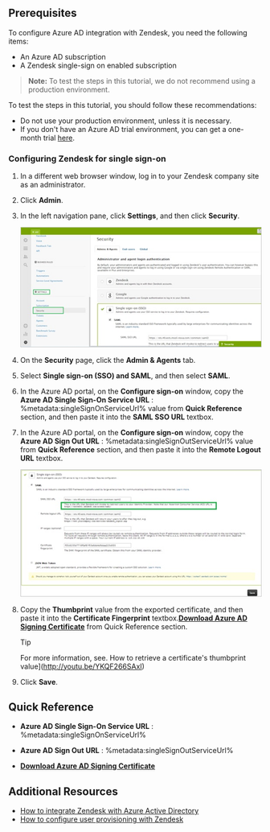 ## Prerequisites

To configure Azure AD integration with Zendesk, you need the following items:

- An Azure AD subscription
- A Zendesk single-sign on enabled subscription

> **Note:**
> To test the steps in this tutorial, we do not recommend using a production environment.

To test the steps in this tutorial, you should follow these recommendations:

- Do not use your production environment, unless it is necessary.
- If you don't have an Azure AD trial environment, you can get a one-month trial [here](https://azure.microsoft.com/pricing/free-trial/).

### Configuring Zendesk for single sign-on

1. In a different web browser window, log in to your Zendesk company site as an administrator.

2. Click **Admin**.

3. In the left navigation pane, click **Settings**, and then click **Security**.
   
    ![Security](./media/IC773089.png "Security")

4. On the **Security** page, click the **Admin & Agents** tab.

5. Select **Single sign-on (SSO) and SAML**, and then select **SAML**.

6. In the Azure AD portal, on the ****Configure sign-on**** window, copy the **Azure AD Single Sign-On Service URL** : %metadata:singleSignOnServiceUrl% value from **Quick Reference** section, and then paste it into the **SAML SSO URL** textbox.

7. In the Azure AD portal, on the ****Configure sign-on**** window, copy the **Azure AD Sign Out URL** : %metadata:singleSignOutServiceUrl% value from **Quick Reference** section, and then paste it into the **Remote Logout URL** textbox.
    
    ![Single sign-on](./media/IC773090.png "Single sign-on")

8. Copy the **Thumbprint** value from the exported certificate, and then paste it into the **Certificate Fingerprint** textbox.**[Download Azure AD Signing Certificate](%metadata:CertificateDownloadRawUrl%)** from Quick Reference section.
    
    > [!TIP]
    > For more information, see. How to retrieve a certificate's thumbprint value](http://youtu.be/YKQF266SAxI)
   
9. Click **Save**.

## Quick Reference

* **Azure AD Single Sign-On Service URL** : %metadata:singleSignOnServiceUrl%

* **Azure AD Sign Out URL** : %metadata:singleSignOutServiceUrl%

* **[Download Azure AD Signing Certificate](%metadata:CertificateDownloadRawUrl%)**


## Additional Resources

* [How to integrate Zendesk with Azure Active Directory](active-directory-saas-zendesk-tutorial.md)
* [How to configure user provisioning with Zendesk](active-directory-saas-zendesk-user-provisioning-tutorial.md)
